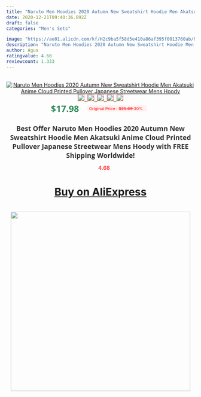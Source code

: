 ```yaml
---
title: "Naruto Men Hoodies 2020 Autumn New Sweatshirt Hoodie Men Akatsuki Anime Cloud Printed Pullover Japanese Streetwear Mens Hoody"
date: 2020-12-21T09:40:36.892Z
draft: false
categories: "Men's Sets"

image: "https://ae01.alicdn.com/kf/H2c9ba5f58d5e410a86af395f0013760ab/Naruto-Men-Hoodies-2020-Autumn-New-Sweatshirt-Hoodie-Men-Akatsuki-Anime-Cloud-Printed-Pullover-Japanese-Streetwear.jpg"
description: "Naruto Men Hoodies 2020 Autumn New Sweatshirt Hoodie Men Akatsuki Anime Cloud Printed Pullover Japanese Streetwear Mens Hoody"
author: Agus
ratingvalue: 4.68
reviewcount: 1.333
---
```

<br>
<div style="text-align: center;">
<a href="https://s.click.aliexpress.com/e/_AL1mWh" target="_blank" rel="nofollow noopener noreferrer"><img alt="Naruto Men Hoodies 2020 Autumn New Sweatshirt Hoodie Men Akatsuki Anime Cloud Printed Pullover Japanese Streetwear Mens Hoody" class="magnifier-image" src="https://ae01.alicdn.com/kf/H2c9ba5f58d5e410a86af395f0013760ab/Naruto-Men-Hoodies-2020-Autumn-New-Sweatshirt-Hoodie-Men-Akatsuki-Anime-Cloud-Printed-Pullover-Japanese-Streetwear.jpg_640x640.jpg">
<br>
<img style="border:1px solid salmon" src="https://ae01.alicdn.com/kf/H2c9ba5f58d5e410a86af395f0013760ab/Naruto-Men-Hoodies-2020-Autumn-New-Sweatshirt-Hoodie-Men-Akatsuki-Anime-Cloud-Printed-Pullover-Japanese-Streetwear.jpg_120x120.jpg">&nbsp;&nbsp;<img style="border:1px solid salmon" src="https://ae01.alicdn.com/kf/H27d2f5fe636c47148cc7ec8f0cfcc356Q/Naruto-Men-Hoodies-2020-Autumn-New-Sweatshirt-Hoodie-Men-Akatsuki-Anime-Cloud-Printed-Pullover-Japanese-Streetwear.jpg_120x120.jpg">&nbsp;&nbsp;<img style="border:1px solid salmon" src="https://ae01.alicdn.com/kf/H141e433759d847b39b401568236babd7G/Naruto-Men-Hoodies-2020-Autumn-New-Sweatshirt-Hoodie-Men-Akatsuki-Anime-Cloud-Printed-Pullover-Japanese-Streetwear.jpg_120x120.jpg">&nbsp;&nbsp;<img style="border:1px solid salmon" src="https://ae01.alicdn.com/kf/Hbae7c7463a6a427ca89a8c8e1b1b9a6fn/Naruto-Men-Hoodies-2020-Autumn-New-Sweatshirt-Hoodie-Men-Akatsuki-Anime-Cloud-Printed-Pullover-Japanese-Streetwear.jpg_120x120.jpg">&nbsp;&nbsp;<img style="border:1px solid salmon" src="https://ae01.alicdn.com/kf/H6fa2b3f9dc2546b7a7c573ba10dcbf718/Naruto-Men-Hoodies-2020-Autumn-New-Sweatshirt-Hoodie-Men-Akatsuki-Anime-Cloud-Printed-Pullover-Japanese-Streetwear.jpg_120x120.jpg"></a></div><br0>
<div style="text-align: center;"><span style="background-color: white; border: 0px; box-sizing: border-box; color: seagreen; display: inline-block; font-family: &quot;open sans&quot; , &quot;arial&quot; , &quot;helvetica&quot; , sans-serif , &quot;heiti&quot;; font-size: 24px; font-stretch: inherit; font-weight: 700; line-height: inherit; margin: 0px 10px 0px 0px; padding: 0px; vertical-align: middle;">$17.98 </span>
<span style="background: rgb(255 , 241 , 241); border-radius: 3px; border: 0px; box-sizing: border-box; color: #ff4747; display: inline-block; font-family: inherit; font-size: 12px; font-stretch: inherit; font-style: inherit; font-variant: inherit; font-weight: 600; line-height: inherit; margin: 0px; padding: 2px 5px; transform: scale(0.9); vertical-align: middle;">Original Price : <b style="text-decoration: line-through;">$25.69 </b> 30%&nbsp;&nbsp;</span></div>
<h1 style="color: #333333; display: inline-block; font-family: &quot;open sans&quot; , &quot;arial&quot; , &quot;helvetica&quot; , sans-serif , &quot;heiti&quot;; font-size: 18px; font-stretch: inherit; font-weight: 700; text-align: center;">Best Offer Naruto Men Hoodies 2020 Autumn New Sweatshirt Hoodie Men Akatsuki Anime Cloud Printed Pullover Japanese Streetwear Mens Hoody with FREE Shipping Worldwide!</h1>
<div style="color: #ff4747; text-align: center;">
<img src="https://4.bp.blogspot.com/-M0ZcTcb-5uY/XleCXlxnR4I/AAAAAAAAAEc/OrjgMkXV1oMQFaCRZj5HQwOCBcu3w1FegCPcBGAYYCw/s1600/star.png" style="height: 15px;">&nbsp;<b>4.68</b></div>
<div class="button_cont" align="center"><a class="buynow_a" href="https://s.click.aliexpress.com/e/_AL1mWh" target="_blank" rel="nofollow noopener noreferrer"><H1>Buy on AliExpress</H1></a></div><br>
<div class="separator" style="clear: both; text-align: center;">
<img src="https://lh3.googleusercontent.com/-pTy5HemUv9M/XlePHvY0dAI/AAAAAAAAAE4/0nX5iRUoIWY8eMW9Dpxeirr157OZliDIgCLcBGAsYHQ/s1600/badge.gif" width="480">
</div>
